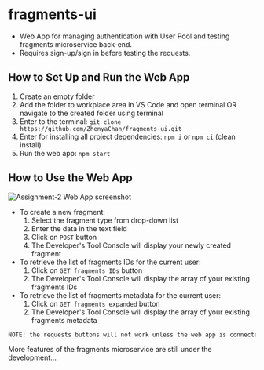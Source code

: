# fragments-ui

- Web App for managing authentication with User Pool and testing fragments microservice back-end.
- Requires sign-up/sign in before testing the requests.

## How to Set Up and Run the Web App

1. Create an empty folder
2. Add the folder to workplace area in VS Code and open terminal OR navigate to the created folder using terminal
3. Enter to the terminal:
   `git clone https://github.com/ZhenyaChan/fragments-ui.git`
4. Enter for installing all project dependencies: `npm i` or `npm ci` (clean install) 
5. Run the web app: `npm start`

## How to Use the Web App

<img style="display: inline-block; margin: 0 auto; max-width: 300px" alt="Assignment-2 Web App screenshot" src="https://user-images.githubusercontent.com/75372029/201751179-a2e2b375-edb1-4465-a492-0449d7215178.png">

- To create a new fragment:
   1. Select the fragment type from drop-down list
   2. Enter the data in the text field
   3. Click on `POST` button
   4. The Developer's Tool Console will display your newly created fragment
- To retrieve the list of fragments IDs for the current user:
   1. Click on `GET fragments IDs` button
   2. The Developer's Tool Console will display the array of your existing fragments IDs
- To retrieve the list of fragments metadata for the current user:
   1. Click on `GET fragments expanded` button
   2. The Developer's Tool Console will display the array of your existing fragments metadata

```sh
NOTE: the requests buttons will not work unless the web app is connected to the server URL inside .env file.
```

More features of the fragments microservice are still under the development...